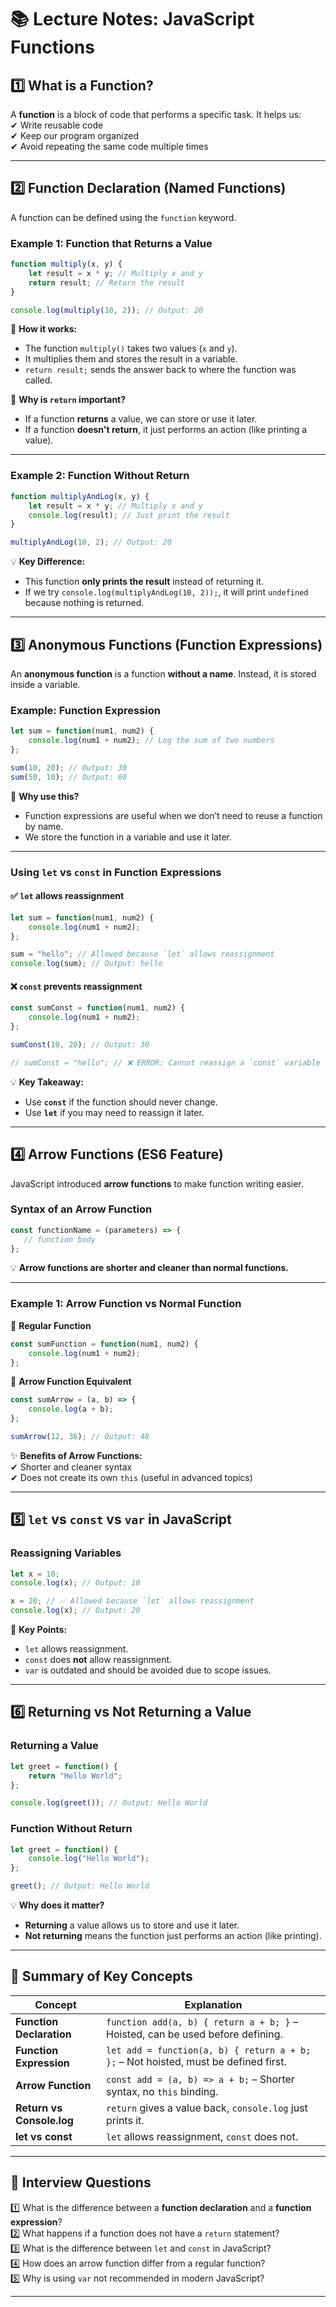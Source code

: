 # **📚 Lecture Notes: JavaScript Functions**  

## **1️⃣ What is a Function?**  
A **function** is a block of code that performs a specific task. It helps us:  
✔ Write reusable code  
✔ Keep our program organized  
✔ Avoid repeating the same code multiple times  

---

## **2️⃣ Function Declaration (Named Functions)**  

A function can be defined using the `function` keyword.  

### **Example 1: Function that Returns a Value**
```js
function multiply(x, y) {
    let result = x * y; // Multiply x and y
    return result; // Return the result
}

console.log(multiply(10, 2)); // Output: 20
```
🔹 **How it works:**  
- The function `multiply()` takes two values (`x` and `y`).  
- It multiplies them and stores the result in a variable.  
- `return result;` sends the answer back to where the function was called.  

🔹 **Why is `return` important?**  
- If a function **returns** a value, we can store or use it later.  
- If a function **doesn't return**, it just performs an action (like printing a value).  

---

### **Example 2: Function Without Return**
```js
function multiplyAndLog(x, y) {
    let result = x * y; // Multiply x and y
    console.log(result); // Just print the result
}

multiplyAndLog(10, 2); // Output: 20
```
💡 **Key Difference:**  
- This function **only prints the result** instead of returning it.  
- If we try `console.log(multiplyAndLog(10, 2));`, it will print `undefined` because nothing is returned.  

---

## **3️⃣ Anonymous Functions (Function Expressions)**  
An **anonymous function** is a function **without a name**. Instead, it is stored inside a variable.  

### **Example: Function Expression**
```js
let sum = function(num1, num2) {
    console.log(num1 + num2); // Log the sum of two numbers
};

sum(10, 20); // Output: 30
sum(50, 10); // Output: 60
```
🔹 **Why use this?**  
- Function expressions are useful when we don’t need to reuse a function by name.  
- We store the function in a variable and use it later.  

---

### **Using `let` vs `const` in Function Expressions**
#### **✅ `let` allows reassignment**
```js
let sum = function(num1, num2) {
    console.log(num1 + num2);
};

sum = "hello"; // Allowed because `let` allows reassignment
console.log(sum); // Output: hello
```
#### **❌ `const` prevents reassignment**
```js
const sumConst = function(num1, num2) {
    console.log(num1 + num2);
};

sumConst(10, 20); // Output: 30

// sumConst = "hello"; // ❌ ERROR: Cannot reassign a `const` variable
```
💡 **Key Takeaway:**  
- Use **`const`** if the function should never change.  
- Use **`let`** if you may need to reassign it later.  

---

## **4️⃣ Arrow Functions (ES6 Feature)**
JavaScript introduced **arrow functions** to make function writing easier.  

### **Syntax of an Arrow Function**
```js
const functionName = (parameters) => { 
   // function body 
};
```
💡 **Arrow functions are shorter and cleaner than normal functions.**  

---

### **Example 1: Arrow Function vs Normal Function**
🔹 **Regular Function**
```js
const sumFunction = function(num1, num2) {
    console.log(num1 + num2);
};
```
🔹 **Arrow Function Equivalent**
```js
const sumArrow = (a, b) => {
    console.log(a + b);
};

sumArrow(12, 36); // Output: 48
```
✨ **Benefits of Arrow Functions:**  
✔ Shorter and cleaner syntax  
✔ Does not create its own `this` (useful in advanced topics)  

---

## **5️⃣ `let` vs `const` vs `var` in JavaScript**
### **Reassigning Variables**
```js
let x = 10;
console.log(x); // Output: 10

x = 20; // ✅ Allowed because `let` allows reassignment
console.log(x); // Output: 20
```
🔹 **Key Points:**
- `let` allows reassignment.  
- `const` does **not** allow reassignment.  
- `var` is outdated and should be avoided due to scope issues.  

---

## **6️⃣ Returning vs Not Returning a Value**
### **Returning a Value**
```js
let greet = function() {
    return "Hello World";
};

console.log(greet()); // Output: Hello World
```
### **Function Without Return**
```js
let greet = function() {
    console.log("Hello World");
};

greet(); // Output: Hello World
```
💡 **Why does it matter?**  
- **Returning** a value allows us to store and use it later.  
- **Not returning** means the function just performs an action (like printing).  

---

## **📝 Summary of Key Concepts**
| Concept | Explanation |
|---------|------------|
| **Function Declaration** | `function add(a, b) { return a + b; }` – Hoisted, can be used before defining. |
| **Function Expression** | `let add = function(a, b) { return a + b; };` – Not hoisted, must be defined first. |
| **Arrow Function** | `const add = (a, b) => a + b;` – Shorter syntax, no `this` binding. |
| **Return vs Console.log** | `return` gives a value back, `console.log` just prints it. |
| **let vs const** | `let` allows reassignment, `const` does not. |

---

## **🎯 Interview Questions**
1️⃣ What is the difference between a **function declaration** and a **function expression**?  
2️⃣ What happens if a function does not have a `return` statement?  
3️⃣ What is the difference between `let` and `const` in JavaScript?  
4️⃣ How does an arrow function differ from a regular function?  
5️⃣ Why is using `var` not recommended in modern JavaScript?  

---
